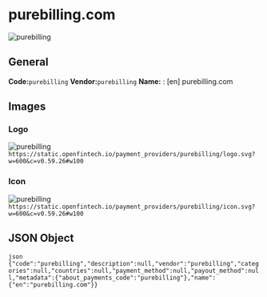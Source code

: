 # purebilling.com 
![purebilling](https://static.openfintech.io/payment_providers/purebilling/logo.svg?w=600&c=v0.59.26#w100) 
## General 
**Code:**`purebilling` 
**Vendor:**`purebilling` 
**Name:** 
:	[en] purebilling.com 
## Images 
### Logo 
![purebilling](https://static.openfintech.io/payment_providers/purebilling/logo.svg?w=600&c=v0.59.26#w100) 
``` https://static.openfintech.io/payment_providers/purebilling/logo.svg?w=600&c=v0.59.26#w100 ``` 
### Icon 
![purebilling](https://static.openfintech.io/payment_providers/purebilling/icon.svg?w=600&c=v0.59.26#w100) 
``` https://static.openfintech.io/payment_providers/purebilling/icon.svg?w=600&c=v0.59.26#w100 ``` 
## JSON Object 
```json {"code":"purebilling","description":null,"vendor":"purebilling","categories":null,"countries":null,"payment_method":null,"payout_method":null,"metadata":{"about_payments_code":"purebilling"},"name":{"en":"purebilling.com"}} ``` 
